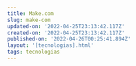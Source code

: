 ```yaml
---
title: Make.com
slug: make-com
updated-on: '2022-04-25T23:13:42.117Z'
created-on: '2022-04-25T23:13:42.117Z'
published-on: '2022-04-26T00:25:41.894Z'
layout: '[tecnologias].html'
tags: tecnologias
---
```



